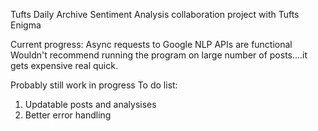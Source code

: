 Tufts Daily Archive Sentiment Analysis
collaboration project with Tufts Enigma

Current progress: Async requests to Google NLP APIs are functional
Wouldn't recommend running the program on large number of posts....it gets expensive real quick.

Probably still work in progress
To do list:
  1. Updatable posts and analysises 
  2. Better error handling
  
